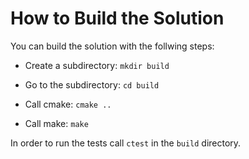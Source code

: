 # How to Build the Solution

You can build the solution with the follwing steps:

- Create a subdirectory: `mkdir build`

- Go to the subdirectory: `cd build`

- Call cmake: `cmake ..`

- Call make: `make`

In order to run the tests call `ctest` in the `build` directory.
